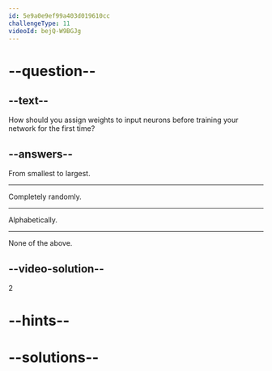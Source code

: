 ```yaml
---
id: 5e9a0e9ef99a403d019610cc
challengeType: 11
videoId: bejQ-W9BGJg
---
```


# --question--

## --text--

How should you assign weights to input neurons before training your network for the first time?

## --answers--

From smallest to largest.

---

Completely randomly.

---

Alphabetically.

---

None of the above.

## --video-solution--

2

# --hints--


# --solutions--

